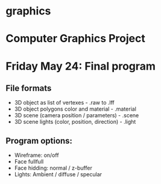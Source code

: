 graphics
========

# Computer Graphics Project
# Friday May 24: Final program
## File formats
* 3D object as list of vertexes - .raw to .lff
* 3D object polygons color and material - .material
* 3D scene (camera position / parameters) - .scene
* 3D scene lights (color, position, direction) - .light

## Program options:
* Wireframe: on/off
* Face fullfull
* Face hidding: normal / z-buffer
* Lights: Ambient / diffuse / specular
